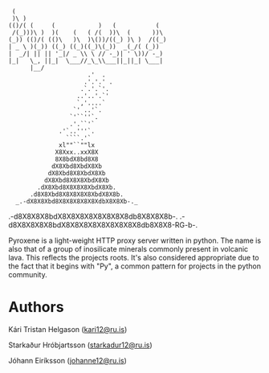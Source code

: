      (
     )\ )
    (()/( (     (            )   (           (
     /(_)))\ )  )(    (   ( /(  ))\  (      ))\
    (_)) (()/( (()\   )\  )\())/((_) )\ )  /((_)
    | _ \ )(_)) ((_) ((_)((_)\(_))  _(_/( (_))
    |  _/| || || '_|/ _ \\ \ // -_)| ' \))/ -_)
    |_|   \_, ||_|  \___//_\_\\___||_||_| \___|
          |__/
                          .'  .
                         .'.'.' .
                        .`.'.`'.
                       ..'..'.`'
                       `,'....`
                      `' ..'`.
                     `'``''`.
                     .'.``'`
                  .'`..'''`.
                    ````.'`
                  xl""``""lx
                 X8Xxx..xxX8X
                 8X8bdX8bd8X8
                dX8Xbd8XbdX8Xb
               dX8Xbd8X8XbdX8Xb
              dX8Xbd8X8X8XbdX8Xb
            .dX8Xbd8X8X8X8XbdX8Xb.
          .d8X8Xbd8X8X8X8X8XbdX8X8b.
      _.-dX8X8Xbd8X8X8X8X8X8XdbX8X8Xb-._
   .-d8X8X8X8bdX8X8X8X8X8X8X8X8db8X8X8X8b-.
.-d8X8X8X8X8bdX8X8X8X8X8X8X8X8X8db8X8X8-RG-b-.


Pyroxene is a light-weight HTTP proxy server written in python.
The name is also that of a group of inosilicate minerals commonly present in volcanic lava. This reflects the projects
roots. It's also considered appropriate due to the fact that it begins with "Py", a common pattern for projects in
the python community.

Authors
========

Kári Tristan Helgason (kari12@ru.is)

Starkaður Hróbjartsson (starkadur12@ru.is)

Jóhann Eiríksson (johanne12@ru.is)

